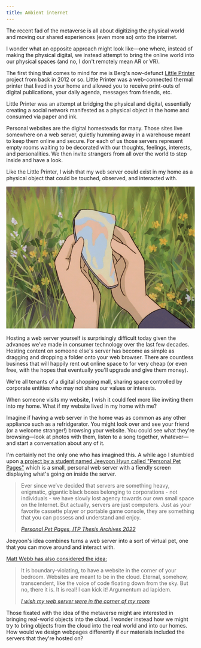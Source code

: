 ```yaml
---
title: Ambient internet
---
```


The recent fad of the metaverse is all about digitizing the physical world and moving our shared experiences (even more so) onto the internet.

I wonder what an opposite approach might look like—one where, instead of making the physical digital, we instead attempt to bring the online world into our physical spaces (and no, I don't remotely mean AR or VR).

The first thing that comes to mind for me is Berg's now-defunct [Little Printer](https://archive.is/6X8da) project from back in 2012 or so. Little Printer was a web-connected thermal printer that lived in your home and allowed you to receive print-outs of digital publications, your daily agenda, messages from friends, etc.

Little Printer was an attempt at bridging the physical and digital, essentially creating a social network manifested as a physical object in the home and consumed via paper and ink.

Personal websites are the digital homesteads for many. Those sites live somewhere on a web server, quietly humming away in a warehouse meant to keep them online and secure. For each of us those servers represent empty rooms waiting to be decorated with our thoughts, feelings, interests, and personalities. We then invite strangers from all over the world to step inside and have a look.

Like the Little Printer, I wish that my web server could exist in my home as a physical object that could be touched, observed, and interacted with.

![](portal.gif '[[source](https://www.are.na/block/1011928)]')

Hosting a web server yourself is surprisingly difficult today given the advances we've made in consumer technology over the last few decades. Hosting content on someone else's server has become as simple as dragging and dropping a folder onto your web browser. There are countless business that will happily rent out online space to for very cheap (or even free, with the hopes that eventually you'll upgrade and give them money).

We're all tenants of a digital shopping mall, sharing space controlled by corporate entities who may not share our values or interests.

When someone visits my website, I wish it could feel more like inviting them into my home. What if my website lived in my home with me?

Imagine if having a web server in the home was as common as any other appliance such as a refridgerator. You might look over and see your friend (or a welcome stranger!) browsing your website. You could see what they're browsing—look at photos with them, listen to a song together, whatever—and start a conversation about any of it.

I'm certainly not the only one who has imagined this. A while ago I stumbled upon [a project by a student named Jeeyoon Hyun called "Personal Pet Pages"](https://itp.nyu.edu/thesis2022/?jeeyoon-hyun) which is a small, personal web server with a fiendly screen displaying what's going on inside the server.

> Ever since we’ve decided that servers are something heavy, enigmatic, gigantic black boxes belonging to corporations - not individuals - we have slowly lost agency towards our own small space on the Internet. But actually, servers are just computers. Just as your favorite cassette player or portable game console, they are something that you can possess and understand and enjoy.
>
> <cite>[Personal Pet Pages, ITP Thesis Archives 2022](https://itp.nyu.edu/thesis2022/?jeeyoon-hyun)</cite>

Jeeyoon's idea combines turns a web server into a sort of virtual pet, one that you can move around and interact with.

[Matt Webb has also considered the idea:](https://interconnected.org/home/2022/10/10/servers)

> It is boundary-violating, to have a website in the corner of your bedroom. Websites are meant to be in the cloud. Eternal, somehow, transcendent, like the voice of code floating down from the sky. But no, there it is. It is real! I can kick it! Argumentum ad lapidem.
>
> <cite>[I wish my web server were in the corner of my room](https://interconnected.org/home/2022/10/10/servers)</cite>

Those fixated with the idea of the metaverse might are interested in bringing real-world objects into the cloud. I wonder instead how we might try to bring objects from the cloud into the real world and into our homes. How would we design webpages differently if our materials included the servers that they're hosted on?
